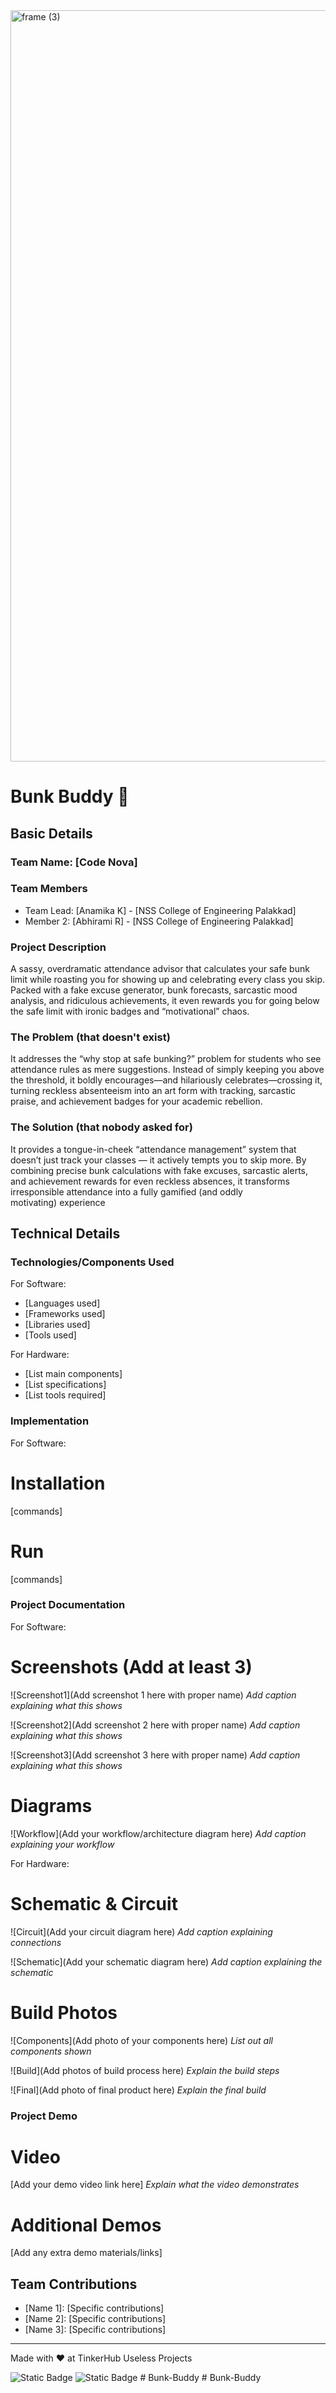 <img width="3188" height="1202" alt="frame (3)" src="https://github.com/user-attachments/assets/517ad8e9-ad22-457d-9538-a9e62d137cd7" />


# Bunk Buddy 🎯


## Basic Details
### Team Name: [Code Nova]


### Team Members
- Team Lead: [Anamika K] - [NSS College of Engineering Palakkad]
- Member 2: [Abhirami R] - [NSS College of Engineering Palakkad]

### Project Description
A sassy, overdramatic attendance advisor that calculates your safe bunk limit while roasting you for showing up and celebrating every class you skip. Packed with a fake excuse generator, bunk  forecasts, sarcastic mood analysis, and ridiculous achievements, it even rewards you for going below the safe limit with ironic badges and “motivational” chaos.


### The Problem (that doesn't exist)
It addresses the “why stop at safe bunking?” problem for students who see attendance rules as mere suggestions. Instead of simply keeping you above the threshold, it boldly encourages—and hilariously celebrates—crossing it, turning reckless absenteeism into an art form with tracking, sarcastic praise, and achievement badges for your academic rebellion.


### The Solution (that nobody asked for)
It provides a tongue-in-cheek “attendance management” system that doesn’t just track your classes — it actively tempts you to skip more. By combining precise bunk calculations with fake excuses, sarcastic alerts, and achievement rewards for even reckless absences, it transforms irresponsible attendance into a fully gamified (and oddly motivating) experience

## Technical Details
### Technologies/Components Used
For Software:
- [Languages used]
- [Frameworks used]
- [Libraries used]
- [Tools used]

For Hardware:
- [List main components]
- [List specifications]
- [List tools required]

### Implementation
For Software:
# Installation
[commands]

# Run
[commands]

### Project Documentation
For Software:

# Screenshots (Add at least 3)
![Screenshot1](Add screenshot 1 here with proper name)
*Add caption explaining what this shows*

![Screenshot2](Add screenshot 2 here with proper name)
*Add caption explaining what this shows*

![Screenshot3](Add screenshot 3 here with proper name)
*Add caption explaining what this shows*

# Diagrams
![Workflow](Add your workflow/architecture diagram here)
*Add caption explaining your workflow*

For Hardware:

# Schematic & Circuit
![Circuit](Add your circuit diagram here)
*Add caption explaining connections*

![Schematic](Add your schematic diagram here)
*Add caption explaining the schematic*

# Build Photos
![Components](Add photo of your components here)
*List out all components shown*

![Build](Add photos of build process here)
*Explain the build steps*

![Final](Add photo of final product here)
*Explain the final build*

### Project Demo
# Video
[Add your demo video link here]
*Explain what the video demonstrates*

# Additional Demos
[Add any extra demo materials/links]

## Team Contributions
- [Name 1]: [Specific contributions]
- [Name 2]: [Specific contributions]
- [Name 3]: [Specific contributions]

---
Made with ❤️ at TinkerHub Useless Projects 

![Static Badge](https://img.shields.io/badge/TinkerHub-24?color=%23000000&link=https%3A%2F%2Fwww.tinkerhub.org%2F)
![Static Badge](https://img.shields.io/badge/UselessProjects--25-25?link=https%3A%2F%2Fwww.tinkerhub.org%2Fevents%2FQ2Q1TQKX6Q%2FUseless%2520Projects)
#   B u n k - B u d d y  
 #   B u n k - B u d d y  
 